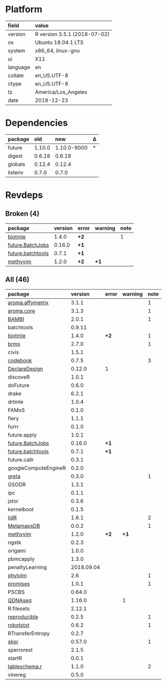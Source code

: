 # Platform

|field    |value                        |
|:--------|:----------------------------|
|version  |R version 3.5.1 (2018-07-02) |
|os       |Ubuntu 18.04.1 LTS           |
|system   |x86_64, linux-gnu            |
|ui       |X11                          |
|language |en                           |
|collate  |en_US.UTF-8                  |
|ctype    |en_US.UTF-8                  |
|tz       |America/Los_Angeles          |
|date     |2018-12-23                   |

# Dependencies

|package |old    |new         |Δ  |
|:-------|:------|:-----------|:--|
|future  |1.10.0 |1.10.0-9000 |*  |
|digest  |0.6.18 |0.6.18      |   |
|globals |0.12.4 |0.12.4      |   |
|listenv |0.7.0  |0.7.0       |   |

# Revdeps

## Broken (4)

|package                                           |version |error  |warning |note |
|:-------------------------------------------------|:-------|:------|:-------|:----|
|[biotmle](problems.md#biotmle)                    |1.4.0   |__+2__ |        |1    |
|[future.BatchJobs](problems.md#futurebatchjobs)   |0.16.0  |__+1__ |        |     |
|[future.batchtools](problems.md#futurebatchtools) |0.7.1   |__+1__ |        |     |
|[methyvim](problems.md#methyvim)                  |1.2.0   |__+2__ |__+1__  |     |

## All (46)

|package                                           |version    |error  |warning |note |
|:-------------------------------------------------|:----------|:------|:-------|:----|
|[aroma.affymetrix](problems.md#aromaaffymetrix)   |3.1.1      |       |        |1    |
|[aroma.core](problems.md#aromacore)               |3.1.3      |       |        |1    |
|[BAMBI](problems.md#bambi)                        |2.0.1      |       |        |1    |
|batchtools                                        |0.9.11     |       |        |     |
|[biotmle](problems.md#biotmle)                    |1.4.0      |__+2__ |        |1    |
|[brms](problems.md#brms)                          |2.7.0      |       |        |1    |
|civis                                             |1.5.1      |       |        |     |
|[codebook](problems.md#codebook)                  |0.7.5      |       |        |3    |
|[DeclareDesign](problems.md#declaredesign)        |0.12.0     |1      |        |     |
|discoveR                                          |1.0.1      |       |        |     |
|doFuture                                          |0.6.0      |       |        |     |
|drake                                             |6.2.1      |       |        |     |
|drtmle                                            |1.0.4      |       |        |     |
|FAMoS                                             |0.1.0      |       |        |     |
|fiery                                             |1.1.1      |       |        |     |
|furrr                                             |0.1.0      |       |        |     |
|future.apply                                      |1.0.1      |       |        |     |
|[future.BatchJobs](problems.md#futurebatchjobs)   |0.16.0     |__+1__ |        |     |
|[future.batchtools](problems.md#futurebatchtools) |0.7.1      |__+1__ |        |     |
|future.callr                                      |0.3.1      |       |        |     |
|googleComputeEngineR                              |0.2.0      |       |        |     |
|[greta](problems.md#greta)                        |0.3.0      |       |        |1    |
|GSODR                                             |1.3.1      |       |        |     |
|ipc                                               |0.1.1      |       |        |     |
|jstor                                             |0.3.6      |       |        |     |
|kernelboot                                        |0.1.5      |       |        |     |
|[lidR](problems.md#lidr)                          |1.6.1      |       |        |2    |
|[MetamapsDB](problems.md#metamapsdb)              |0.0.2      |       |        |1    |
|[methyvim](problems.md#methyvim)                  |1.2.0      |__+2__ |__+1__  |     |
|ngstk                                             |0.2.3      |       |        |     |
|origami                                           |1.0.0      |       |        |     |
|pbmcapply                                         |1.3.0      |       |        |     |
|penaltyLearning                                   |2018.09.04 |       |        |     |
|[phylolm](problems.md#phylolm)                    |2.6        |       |        |1    |
|[promises](problems.md#promises)                  |1.0.1      |       |        |1    |
|PSCBS                                             |0.64.0     |       |        |     |
|[QDNAseq](problems.md#qdnaseq)                    |1.16.0     |       |1       |     |
|R.filesets                                        |2.12.1     |       |        |     |
|[reproducible](problems.md#reproducible)          |0.2.5      |       |        |1    |
|[robotstxt](problems.md#robotstxt)                |0.6.2      |       |        |1    |
|RTransferEntropy                                  |0.2.7      |       |        |     |
|[skpr](problems.md#skpr)                          |0.57.0     |       |        |1    |
|sperrorest                                        |2.1.5      |       |        |     |
|startR                                            |0.0.1      |       |        |     |
|[tableschema.r](problems.md#tableschemar)         |1.1.0      |       |        |2    |
|vinereg                                           |0.5.0      |       |        |     |

